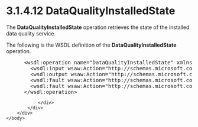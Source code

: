 <html dir="LTR" xmlns:mshelp="http://msdn.microsoft.com/mshelp" xmlns:ddue="http://ddue.schemas.microsoft.com/authoring/2003/5" xmlns:xlink="http://www.w3.org/1999/xlink" xmlns:tool="http://www.microsoft.com/tooltip">
    <head>
        <meta http-equiv="Content-Type" content="text/html; CHARSET=utf-8"></meta>
        <meta name="save" content="history"></meta>
        <title>3.1.4.12 DataQualityInstalledState</title>
        <xml>
            <mshelp:toctitle title="3.1.4.12 DataQualityInstalledState"></mshelp:toctitle>
            <mshelp:rltitle title="[MS-SSMDSWS-15]: DataQualityInstalledState"></mshelp:rltitle>
            <mshelp:keyword index="A" term="9f554697-2b14-4d0e-a818-757d7db2ffe1"></mshelp:keyword>
            <mshelp:attr name="DCSext.ContentType" value="open specification"></mshelp:attr>
            <mshelp:attr name="AssetID" value="9f554697-2b14-4d0e-a818-757d7db2ffe1"></mshelp:attr>
            <mshelp:attr name="TopicType" value="kbRef"></mshelp:attr>
            <mshelp:attr name="DCSext.Title" value="[MS-SSMDSWS-15]: DataQualityInstalledState" />
        </xml>
    </head>
    <body>
        <div id="header">
            <h1 class="heading">3.1.4.12 DataQualityInstalledState</h1>
        </div>
        <div id="mainSection">
            <div id="mainBody">
                <div id="allHistory" class="saveHistory"></div>
                <div id="sectionSection0" class="section" name="collapseableSection">
                    

<p>The <b>DataQualityInstalledState</b> operation retrieves the
state of the installed data quality service.</p>

<p>The following is the WSDL definition of the <b>DataQualityInstalledState</b>
operation.</p>

<dl>
<dd>
<div><pre> &lt;wsdl:operation name=&quot;DataQualityInstalledState&quot; xmlns:wsdl=&quot;http://schemas.xmlsoap.org/wsdl/&quot;&gt;
   &lt;wsdl:input wsaw:Action=&quot;http://schemas.microsoft.com/sqlserver/masterdataservices/2009/09/IService/DataQualityInstalledState&quot; name=&quot;DataQualityInstalledStateRequest&quot; message=&quot;tns:DataQualityInstalledStateRequest&quot; xmlns:wsaw=&quot;http://www.w3.org/2006/05/addressing/wsdl&quot; /&gt;
   &lt;wsdl:output wsaw:Action=&quot;http://schemas.microsoft.com/sqlserver/masterdataservices/2009/09/IService/DataQualityInstalledStateResponse&quot; name=&quot;DataQualityInstalledStateResponse&quot; message=&quot;tns:DataQualityInstalledStateResponse&quot; xmlns:wsaw=&quot;http://www.w3.org/2006/05/addressing/wsdl&quot; /&gt;
   &lt;wsdl:fault wsaw:Action=&quot;http://schemas.microsoft.com/sqlserver/masterdataservices/2009/09/IService/DataQualityInstalledStateEditionExpiredMessageFault&quot; name=&quot;EditionExpiredMessageFault&quot; message=&quot;tns:IService_DataQualityInstalledState_EditionExpiredMessageFault_FaultMessage&quot; xmlns:wsaw=&quot;http://www.w3.org/2006/05/addressing/wsdl&quot; /&gt;
   &lt;wsdl:fault wsaw:Action=&quot;http://schemas.microsoft.com/sqlserver/masterdataservices/2009/09/IService/DataQualityInstalledStateSkuNotSupportedMessageFault&quot; name=&quot;SkuNotSupportedMessageFault&quot; message=&quot;tns:IService_DataQualityInstalledState_SkuNotSupportedMessageFault_FaultMessage&quot; xmlns:wsaw=&quot;http://www.w3.org/2006/05/addressing/wsdl&quot; /&gt;
 &lt;/wsdl:operation&gt;
</pre></div>
</dd></dl>


                </div>
            </div>
        </div>
    </body>
</html>